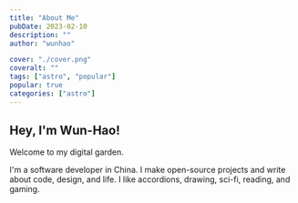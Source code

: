 ```yaml
---
title: "About Me"
pubDate: 2023-02-10
description: ""
author: "wunhao"

cover: "./cover.png"
coveralt: ""
tags: ["astro", "popular"]
popular: true
categories: ["astro"]
---
```


## Hey, I'm Wun-Hao!

Welcome to my digital garden.

I'm a software developer in China. I make open-source projects and write about code, design, and life. I like accordions, drawing, sci-fi, reading, and gaming.

